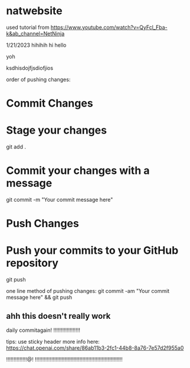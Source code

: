 # natwebsite

used tutorial from https://www.youtube.com/watch?v=QyFcl_Fba-k&ab_channel=NetNinja

1/21/2023
hihihih
hi
hello


yoh

ksdhisdojfjsdiofjios

order of pushing changes:
# Commit Changes
# Stage your changes
git add .

# Commit your changes with a message
git commit -m "Your commit message here"

# Push Changes
# Push your commits to your GitHub repository
git push
 

one line method of pushing changes:
git commit -am "Your commit message here" && git push
## ahh this doesn't really work

daily commitagain! !!!!!!!!!!!!!!!!!!

tips: use sticky header
more info here: https://chat.openai.com/share/86ab11b3-2fc1-44b8-8a76-7e57d2f955a0

!!!!!!!!!!!!!!@!
!!!!!!!!!!!!!!!!!!!!!!!!!!!!!!!!!!!!!!!!!!!!!!!!!!!!!!!!!!!